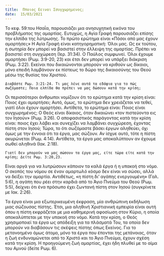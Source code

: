 ```yaml
---
title:  Πποιος Εειναι Σσυγχωρημενος;
date:  15/03/2021
---
```


Το κεφ. 59:του Ησαΐα, παρουσιάζει μια ανησυχητική εικόνα του προβλήματος της αμαρτίας. Ευτυχώς, η Αγία Γραφή παρουσιάζει επίσης την ελπίδα της λύτρωσης. Το πρώτο ερώτημα είναι «Πόσοι από μας έχουν αμαρτήσει;» Η Αγία Γραφή είναι κατηγορηματική: Όλοι μας. Ως εκ τούτου, η σωτηρία δεν μπορεί να βασιστεί στην έλλειψη της αμαρτίας. Πρέπει να βασιστεί στη συγχώρεση (Ιερ. 31:34). Ο Παύλος συμφωνεί. Όλοι έχουμε αμαρτήσει (Ρωμ. 3:9-20, 23) και έτσι δεν μπορεί να υπάρξει διάκριση (Ρωμ. 3:22). Εκείνοι που δικαιώνονται μπορούν να κριθούν ως δίκαιοι, μόνο επειδή λαμβάνουν εκ πίστεως το δώρο της δικαιοσύνης του Θεού μέσω της θυσίας του Χριστού.

`Διαβάστε Ρωμ. 3:21-24. Τι μας λένε αυτά τα εδάφια για το πώς σωζόμαστε; Ποια ελπίδα θα πρέπει να μας δώσουν κατά την κρίση;`

Οι περισσότεροι άνθρωποι νομίζουν ότι το ερώτημα κατά την κρίση είναι: Ποιος έχει αμαρτήσει; Αυτό, όμως, το ερώτημα δεν χρειάζεται να τεθεί, γιατί όλοι έχουν αμαρτήσει. Αντίθετα, το ερώτημα είναι: Ποιος είναι συγχωρημένος; Ο Θεός είναι δίκαιος, όταν δικαιώνει «τον πιστεύοντα εις τον Ιησούν» (Ρωμ. 3:26). Ο αποφασιστικός παράγοντας κατά την κρίση είναι: ποιος έχει λάβει και συνεχίζει να λαμβάνει συγχώρεση, έχοντας πίστη στον Ιησού; Τώρα, το ότι σωζόμαστε βάσει έργων αληθεύει, όχι όμως με την έννοια ότι τα έργα, μας σώζουν. Αν ίσχυε αυτό, τότε η πίστη ακυρώνεται (Ρωμ. 4:14). Αντίθετα, τα έργα μας αποκαλύπτουν αν έχουμε σωθεί αληθινά (Ιακ. 2:18).

`Γιατί δεν μπορούν να μας σώσουν τα έργα μας, είτε τώρα είτε κατά την κρίση; Δείτε Ρωμ. 3:20,23.`

Είναι αργά για να λυτρώσουν κάποιον τα καλά έργα ή η υπακοή στο νόμο. Ο σκοπός του νόμου σε έναν αμαρτωλό κόσμο δεν είναι να σώσει, αλλά να δείξει την αμαρτία. Αντιθέτως, «η πίστη δι’ αγάπης ενεργουμένη» (Γαλ. 5:6), η αγάπη που ρέει στην καρδιά από το Άγιο Πνεύμα του Θεού (Ρωμ. 5:5), δείχνει ότι ένα πρόσωπο έχει ζωντανή πίστη στον Ιησού (συγκρίνετε με Ιακ. 2:26).

Τα έργα είναι μια εξωτερικευμένη έκφραση, μία ανθρώπινη εκδήλωση μιας σώζουσας πίστης. Έτσι, μια αληθινή Χριστιανική εμπειρία είναι αυτή όπου η πίστη εκφράζεται με μια καθημερινή αφοσίωση στον Κύριο, η οποία αποκαλύπτεται με την υπακοή στο νόμο. Κατά την κρίση, ο Θεός χρησιμοποιεί τα έργα ως απόδειξη για τα πλάσματά Του, τα οποία δεν μπορούν να διαβάσουν τις σκέψεις πίστης όπως Εκείνος. Για το μετανοημένο όμως άτομο, μόνο τα έργα που έπονται της μετάνοιας, όταν η ζωή ενδυναμώνεται από το Χριστό και το Άγιο Πνεύμα, έχουν σχέση κατά την κρίση. Η προηγούμενη ζωή αμαρτίας, έχει ήδη πλυθεί με το αίμα του Αμνού (δείτε Ρωμ. 6).